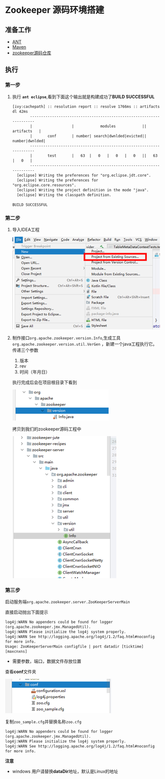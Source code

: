 # Zookeeper 源码环境搭建

## 准备工作

- [ANT](http://ant.apache.org/) 
- [Maven](https://maven.apache.org/)
- [zookeeper源码仓库](https://github.com/apache/zookeeper)





## 执行



### 第一步

1. 执行 **`ant eclipse`**,看到下面这个输出就是构建成功了**BUILD SUCCESSFUL**

   ```
   [ivy:cachepath] :: resolution report :: resolve 1766ms :: artifacts dl 42ms
           ---------------------------------------------------------------------
           |                  |            modules            ||   artifacts   |
           |       conf       | number| search|dwnlded|evicted|| number|dwnlded|
           ---------------------------------------------------------------------
           |       test       |   63  |   0   |   0   |   0   ||   63  |   0   |
           ---------------------------------------------------------------------
     [eclipse] Writing the preferences for "org.eclipse.jdt.core".
     [eclipse] Writing the preferences for "org.eclipse.core.resources".
     [eclipse] Writing the project definition in the mode "java".
     [eclipse] Writing the classpath definition.
   
   BUILD SUCCESSFUL
   
   ```

   

### 第二步

1. 导入IDEA工程

   ![image-20200306084718209](assets/image-20200306084718209.png)

   

2. 制作接口`org.apache.zookeeper.version.Info`,生成工具`org.apache.zookeeper.version.util.VerGen` ，新建一个java工程执行它。传递三个参数

   1. 版本
   2. rev
   3. 时间（年月日）

   执行完成后会在项目根目录下看到

   ![image-20200306085700486](assets/image-20200306085700486.png)

   拷贝到我们的zookeeper源码工程中

   ![image-20200306085722824](assets/image-20200306085722824.png)

### 第三步

启动服务端`org.apache.zookeeper.server.ZooKeeperServerMain`

直接启动抛出下面提示

```
log4j:WARN No appenders could be found for logger (org.apache.zookeeper.jmx.ManagedUtil).
log4j:WARN Please initialize the log4j system properly.
log4j:WARN See http://logging.apache.org/log4j/1.2/faq.html#noconfig for more info.
Usage: ZooKeeperServerMain configfile | port datadir [ticktime] [maxcnxns]
```

- 需要参数，端口，数据文件存放位置

查看**conf**文件夹

![image-20200306090701272](assets/image-20200306090701272.png)

复制`zoo_sample.cfg`并替换名称`zoo.cfg`



```
log4j:WARN No appenders could be found for logger (org.apache.zookeeper.jmx.ManagedUtil).
log4j:WARN Please initialize the log4j system properly.
log4j:WARN See http://logging.apache.org/log4j/1.2/faq.html#noconfig for more info.

```



**注意**

- windows 用户请替换**dataDir**地址，默认是Linux的地址